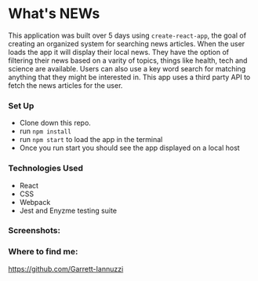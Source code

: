 # What's NEWs

This application was built over 5 days using `create-react-app`, the goal of creating an organized system for searching news articles. When the user loads the app it will display their local news. They have the option of filtering their news based on a varity of topics, things like health, tech and science are available. Users can also use a key word search for matching anything that they might be interested in. This app uses a third party API to fetch the news articles for the user. 

### Set Up

- Clone down this repo.
- run `npm install`
- run `npm start` to load the app in the terminal
- Once you run start you should see the app displayed on a local host 


### Technologies Used
- React
- CSS
- Webpack
- Jest and Enyzme testing suite

### Screenshots:




### Where to find me:
https://github.com/Garrett-Iannuzzi
